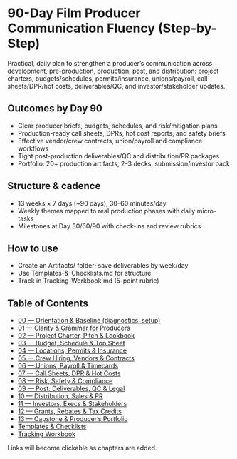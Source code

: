 # 90-Day Film Producer Communication Fluency (Step-by-Step)

Practical, daily plan to strengthen a producer’s communication across development, pre-production, production, post, and distribution: project charters, budgets/schedules, permits/insurance, unions/payroll, call sheets/DPR/hot costs, deliverables/QC, and investor/stakeholder updates.

## Outcomes by Day 90
- Clear producer briefs, budgets, schedules, and risk/mitigation plans
- Production-ready call sheets, DPRs, hot cost reports, and safety briefs
- Effective vendor/crew contracts, union/payroll and compliance workflows
- Tight post-production deliverables/QC and distribution/PR packages
- Portfolio: 20+ production artifacts, 2–3 decks, submission/investor pack

## Structure & cadence
- 13 weeks × 7 days (~90 days), 30–60 minutes/day
- Weekly themes mapped to real production phases with daily micro-tasks
- Milestones at Day 30/60/90 with check-ins and review rubrics

## How to use
- Create an Artifacts/ folder; save deliverables by week/day
- Use Templates-&-Checklists.md for structure
- Track in Tracking-Workbook.md (5-point rubric)

## Table of Contents
- [00 — Orientation & Baseline (diagnostics, setup)](./00-Orientation-Assessment.md)
- [01 — Clarity & Grammar for Producers](./01-Clarity-&-Grammar-for-Producers.md)
- [02 — Project Charter, Pitch & Lookbook](./02-Project-Charter-Pitch-&-Lookbook.md)
- [03 — Budget, Schedule & Top Sheet](./03-Budget-Schedule-&-Top-Sheet.md)
- [04 — Locations, Permits & Insurance](./04-Locations-Permits-&-Insurance.md)
- [05 — Crew Hiring, Vendors & Contracts](./05-Crew-Hiring-Vendors-&-Contracts.md)
 - [06 — Unions, Payroll & Timecards](./06-Unions-Payroll-&-Timecards.md)
 - [07 — Call Sheets, DPR & Hot Costs](./07-Call-Sheets-DPR-&-Hot-Costs.md)
 - [08 — Risk, Safety & Compliance](./08-Risk-Safety-&-Compliance.md)
 - [09 — Post: Deliverables, QC & Legal](./09-Post-Deliverables-QC-&-Legal.md)
 - [10 — Distribution, Sales & PR](./10-Distribution-Sales-&-PR.md)
 - [11 — Investors, Execs & Stakeholders](./11-Investors-Execs-&-Stakeholders.md)
 - [12 — Grants, Rebates & Tax Credits](./12-Grants-Rebates-&-Tax-Credits.md)
 - [13 — Capstone & Producer’s Portfolio](./13-Capstone-&-Producers-Portfolio.md)
- [Templates & Checklists](./Templates-&-Checklists.md)
- [Tracking Workbook](./Tracking-Workbook.md)

Links will become clickable as chapters are added.

